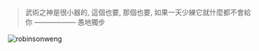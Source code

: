 > 武術之神是很小器的, 這個也要, 那個也要, 如果一天少練它就什麼都不會給你 —————— 愚地獨步

<p align="middle">
</p>

<p>&nbsp;<img align="center" src="https://github-readme-stats.vercel.app/api?username=robinsonweng&show_icons=true&locale=en" alt="robinsonweng" /></p>
